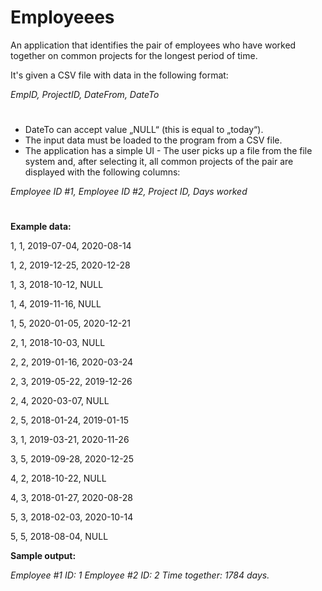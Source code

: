 # Employeees
An application that identifies the pair of employees who have worked together on common projects for the longest period of time.

It's given a CSV file with data in the following format:

*EmpID, ProjectID, DateFrom, DateTo*

#

- DateTo can accept value „NULL“ (this is equal to „today“).
- The input data must be loaded to the program from a CSV file.
- The application has a simple UI - The user picks up a file from the file system and, after selecting it, all common projects of the pair are displayed with the following columns:

*Employee ID #1, Employee ID #2, Project ID, Days worked*
# 

**Example data:**

1, 1, 2019-07-04, 2020-08-14

1, 2, 2019-12-25, 2020-12-28

1, 3, 2018-10-12, NULL

1, 4, 2019-11-16, NULL

1, 5, 2020-01-05, 2020-12-21

2, 1, 2018-10-03, NULL

2, 2, 2019-01-16, 2020-03-24

2, 3, 2019-05-22, 2019-12-26

2, 4, 2020-03-07, NULL

2, 5, 2018-01-24, 2019-01-15

3, 1, 2019-03-21, 2020-11-26

3, 5, 2019-09-28, 2020-12-25

4, 2, 2018-10-22, NULL

4, 3, 2018-01-27, 2020-08-28

5, 3, 2018-02-03, 2020-10-14

5, 5, 2018-08-04, NULL


**Sample output:**

*Employee #1 ID: 1*
*Employee #2 ID: 2*
*Time together: 1784 days.*


